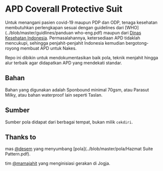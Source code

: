 APD Coverall Protective Suit
===
Untuk menangani pasien covid-19 maupun PDP dan ODP, tenaga kesehatan membutuhkan perlengkapan sesuai dengan guidelines dari [WHO](../blob/master/guidlines/panduan  who-eng.pdf) maupun dari [Dinas Kesehatan Indonesia](../blob/master/guidlines/pedoman_kesiapsiagaan_covid19.pdf). Permasalahannya, ketersediaan APD tidaklah mencukupi, sehingga penjahit-penjahit Indonesia kemudian bergotong-royong membuat APD untuk Nakes.

Repo ini dibikin untuk mendokumentasikan baik pola, teknik menjahit hingga alur terbaik agar didapatkan APD yang mendekati standar. 

Bahan
---
Bahan yang digunakan adalah Sponbound minimal 70gsm, atau Parasut Milky, atau bahan waterproof lain seperti Taslan.


Sumber
---

Sumber pola didapat dari berbagai tempat,  bukan milik `cekdiri`.


Thanks to
---

mas [@desem](https://twitter.com/desem) yang menyumbang [pola](../blob/master/pola/Hazmat Suite Pattern.pdf).

tim [@mamajahit](https://twitter.com/mamajahit) yang menginisiasi gerakan di Jogja.